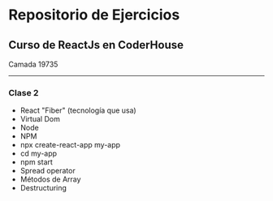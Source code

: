 # Repositorio de Ejercicios

## Curso de ReactJs en CoderHouse

Camada 19735

---

### Clase 2

- React "Fiber" (tecnología que usa)
- Virtual Dom
- Node
- NPM
- npx create-react-app my-app
- cd my-app
- npm start
- Spread operator
- Métodos de Array
- Destructuring
  